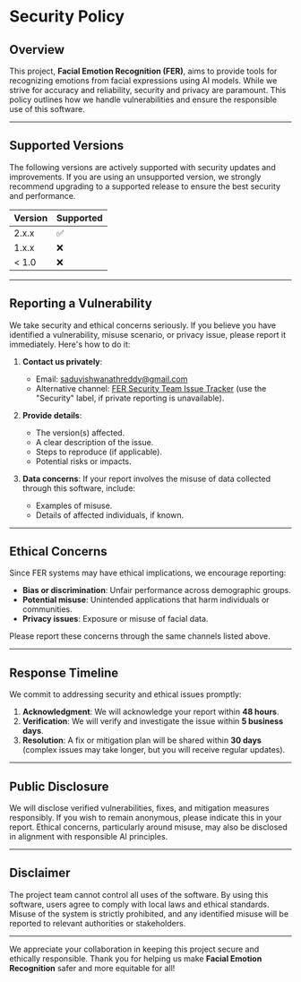 # Security Policy

## Overview

This project, **Facial Emotion Recognition (FER)**, aims to provide tools for recognizing emotions from facial expressions using AI models. While we strive for accuracy and reliability, security and privacy are paramount. This policy outlines how we handle vulnerabilities and ensure the responsible use of this software.

---

## Supported Versions

The following versions are actively supported with security updates and improvements. If you are using an unsupported version, we strongly recommend upgrading to a supported release to ensure the best security and performance.

| Version  | Supported          |
| -------- | ------------------ |
| 2.x.x    | :white_check_mark: |
| 1.x.x    | :x:                |
| < 1.0    | :x:                |

---

## Reporting a Vulnerability

We take security and ethical concerns seriously. If you believe you have identified a vulnerability, misuse scenario, or privacy issue, please report it immediately. Here's how to do it:

1. **Contact us privately**:
   - Email: [saduvishwanathreddy@gmail.com](mailto:saduvishwanathreddy@gmail.com)
   - Alternative channel: [FER Security Team Issue Tracker](https://github.com/example/fer/issues) (use the "Security" label, if private reporting is unavailable).

2. **Provide details**:
   - The version(s) affected.
   - A clear description of the issue.
   - Steps to reproduce (if applicable).
   - Potential risks or impacts.

3. **Data concerns**:
   If your report involves the misuse of data collected through this software, include:
   - Examples of misuse.
   - Details of affected individuals, if known.

---

## Ethical Concerns

Since FER systems may have ethical implications, we encourage reporting:
- **Bias or discrimination**: Unfair performance across demographic groups.
- **Potential misuse**: Unintended applications that harm individuals or communities.
- **Privacy issues**: Exposure or misuse of facial data.

Please report these concerns through the same channels listed above.

---

## Response Timeline

We commit to addressing security and ethical issues promptly:
1. **Acknowledgment**: We will acknowledge your report within **48 hours**.
2. **Verification**: We will verify and investigate the issue within **5 business days**.
3. **Resolution**: A fix or mitigation plan will be shared within **30 days** (complex issues may take longer, but you will receive regular updates).

---

## Public Disclosure

We will disclose verified vulnerabilities, fixes, and mitigation measures responsibly. If you wish to remain anonymous, please indicate this in your report. Ethical concerns, particularly around misuse, may also be disclosed in alignment with responsible AI principles.

---

## Disclaimer

The project team cannot control all uses of the software. By using this software, users agree to comply with local laws and ethical standards. Misuse of the system is strictly prohibited, and any identified misuse will be reported to relevant authorities or stakeholders.

---

We appreciate your collaboration in keeping this project secure and ethically responsible. Thank you for helping us make **Facial Emotion Recognition** safer and more equitable for all!
